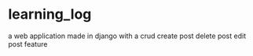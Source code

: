 # learning_log
a web application made in django
with a crud 
create post
delete post
edit post feature
